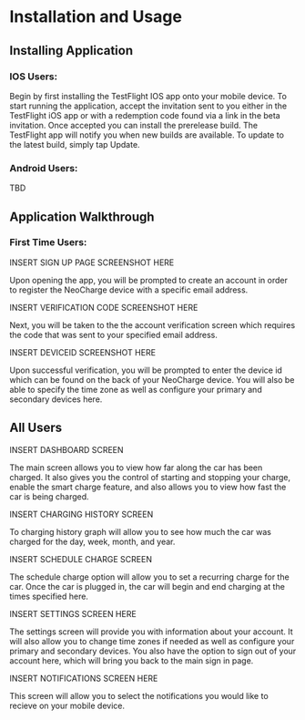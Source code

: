 # Installation and Usage

## Installing Application
### IOS Users:

Begin by first installing the TestFlight IOS app onto your mobile device. To start running the application, accept the invitation sent to you either in the TestFlight iOS app or with a redemption code found via a link in the beta invitation. Once accepted you can install the prerelease build. The TestFlight app will notify you when new builds are available. To update to the latest build, simply tap Update. 


### Android Users: 
TBD

## Application Walkthrough 
### First Time Users:

INSERT SIGN UP PAGE SCREENSHOT HERE

Upon opening the app, you will be prompted to create an account in order to register the NeoCharge device with a specific email address. 

INSERT VERIFICATION CODE SCREENSHOT HERE

Next, you will be taken to the the account verification screen which requires the code that was sent to your specified email address. 

INSERT DEVICEID SCREENSHOT HERE

Upon successful verification, you will be prompted to enter the device id which can be found on the back of your NeoCharge device. You will also be able to specify the time zone as well as configure your primary and secondary devices here. 

## All Users

INSERT DASHBOARD SCREEN

The main screen allows you to view how far along the car has been charged. It also gives you the control of starting and stopping your charge, enable the smart charge feature, and also allows you to view how fast the car is being charged.


INSERT CHARGING HISTORY SCREEN

To charging history graph will allow you to see how much the car was charged for the day, week, month, and year. 

INSERT SCHEDULE CHARGE SCREEN

The schedule charge option will allow you to set a recurring charge for the car. Once the car is plugged in, the car will begin and end charging at the times specified here. 

INSERT SETTINGS SCREEN HERE

The settings screen will provide you with information about your account. It will also allow you to change time zones if needed as well as configure your primary and secondary devices. You also have the option to sign out of your account here, which will bring you back to the main sign in page. 

INSERT NOTIFICATIONS SCREEN HERE

This screen will allow you to select the notifications you would like to recieve on your mobile device. 
